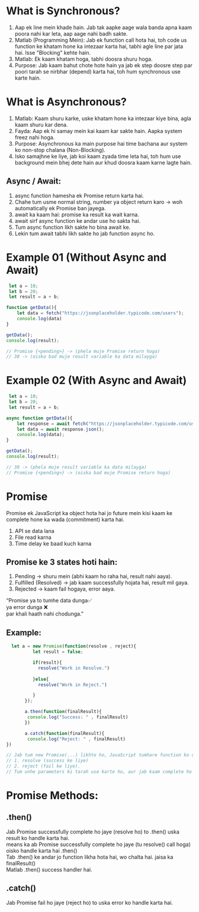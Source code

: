 # What is Synchronous?

1. Aap ek line mein khade hain. Jab tak aapke aage wala banda apna kaam poora nahi kar leta, aap aage nahi badh sakte. <br>
2. Matlab (Programming Mein): Jab ek function call hota hai, toh code us function ke khatam hone ka intezaar karta hai, tabhi agle line par jata hai. Isse "Blocking" kehte hain. <br> 
3. Matlab: Ek kaam khatam hoga, tabhi doosra shuru hoga. <br>
3. Purpose: Jab kaam bahut chote hote hain ya jab ek step doosre step par poori tarah se nirbhar (depend) karta hai, toh hum synchronous use karte hain. <br>

# What is Asynchronous?

1. Matlab: Kaam shuru karke, uske khatam hone ka intezaar kiye bina, agla kaam shuru kar dena.<br>
2. Fayda: Aap ek hi samay mein kai kaam kar sakte hain. Aapka system freez nahi hoga.<br>
3. Purpose: Asynchronous ka main purpose hai time bachana aur system ko non-stop chalana (Non-Blocking). <br>
4. Isko samajhne ke liye, jab koi kaam zyada time leta hai, toh hum use background mein bhej dete hain aur khud doosra kaam karne lagte hain.

## Async / Await:
1. async function hamesha ek Promise return karta hai. <br>
2. Chahe tum usme normal string, number ya object return karo → woh automatically ek Promise ban jayega. <br>
3. await ka kaam hai: promise ka result ka wait karna.<br>
4. await sirf async function ke andar use ho sakta hai. <br>
5. Tum async function likh sakte ho bina await ke. <br>
6. Lekin tum await tabhi likh sakte ho jab function async ho.

# Example 01 (Without Async and Await)
```js
 let a = 10;
 let b = 20;
 let result = a + b;

function getData(){
    let data = fetch("https://jsonplaceholder.typicode.com/users");
    console.log(data)
}

getData();
console.log(result);

// Promise {<pending>} -> (phela muje Promise return hoga) 
// 30 -> (oiska bad muje result variable ka data milayga)
```
# Example 02 (With Async and Await)
```js
 let a = 10;
 let b = 20;
 let result = a + b;

async function getData(){
    let response = await fetch("https://jsonplaceholder.typicode.com/users");
    let data = await response.json();
    console.log(data);
}

getData();
console.log(result);

// 30 -> (phela muje result variable ka data milayga)
// Promise {<pending>} -> (oiska bad muje Promise return hoga)
```

# Promise
Promise ek JavaScript ka object hota hai jo future mein kisi kaam ke complete hone ka wada (commitment) karta hai.<br>
1. API se data lana <br>
2. File read karna <br>
3. Time delay ke baad kuch karna

## Promise ke 3 states hoti hain:
1. Pending → shuru mein (abhi kaam ho raha hai, result nahi aaya).
2. Fulfilled (Resolved) → jab kaam successfully hojata hai, result mil gaya.
3. Rejected → kaam fail hogaya, error aaya.

“Promise ya to tumhe data dunga✅<br>
ya error dunga ❌<br>par khali haath nahi chodunga.”

## Example:
```js
  let a = new Promise(function(resolve , reject){
          let result = false;

          if(result){
            resolve("Work in Resolve.")
          
          }else{
            resolve("Work in Reject.")

          }          
       });

       a.then(function(finalResult){
        console.log("Success: " , finalResult)
       })

       a.catch(function(finalResult){
        console.log("Reject: " , finalResult)
})

// Jab tum new Promise(...) likhte ho, JavaScript tumhare function ko do helper functions bhejta hai
// 1. resolve (success ke liye)
// 2. reject (fail ke liye).
// Tum unhe parameters ki tarah use karte ho, aur jab kaam complete ho jaye, unko call karte ho.
```
# Promise Methods:
## .then()
Jab Promise successfully complete ho jaye (resolve ho) to .then() uska result ko handle karta hai.<br>
means ka ab Promise successfully complete ho jaye (tu resolve() call hoga) oisko handle karta hai .then() <br>
Tab .then() ke andar jo function likha hota hai, wo chalta hai. jaisa ka finalResult()<br>
Matlab .then() success handler hai.

## .catch()
Jab Promise fail ho jaye (reject ho) to uska error ko handle karta hai.